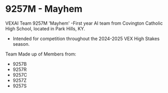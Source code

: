 # 9257M - Mayhem

VEXAI Team 9257M 'Mayhem' -First year AI team from Covington Catholic High School, located in Park Hills, KY.
 - Intended for competition throughout the 2024-2025 VEX High Stakes season.
   
Team Made up of Members from:
 - 9257B
 - 9257R
 - 9257C
 - 9257Z
 - 9257S

